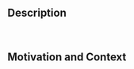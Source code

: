 <!--- Provide a general summary of your changes in the Title above -->

## Description
<!--- Describe your changes in detail -->
<br/>

## Motivation and Context
<!--- Why is this change required? What problem does it solve? -->
<!--- If it fixes an open issue, please link to the issue here. -->
<br/>
